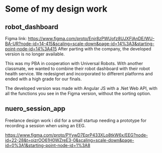 # Some of my design work

## robot_dashboard
Figma link: https://www.figma.com/proto/Enjr8zPWUofz8UJXFlAnDE/WU-BA-UR?node-id=14-415&scaling=scale-down&page-id=14%3A3&starting-point-node-id=14%3A415
After parting with the company, the developed version is no longer available. 

This was my PBA in cooperation with Universal Robots. With another classmate, we wanted to combine their robot dashboard with their robot health service. 
We redesignet and incorporated to different platforms and ended with a high grade for our finals. 

The developed version was made with Angular JS with a .Net Web API, with all the functions you see in the Figma version, without the sorting option. 

## nuero_session_app

Freelance design work i did for a small startup needing a prototype for recording a session when using an EEG. 

https://www.figma.com/proto/PYywD7EprP433XLo8tkW6x/EEG?node-id=22-28&t=oizrOO61H0WZreE3-0&scaling=scale-down&page-id=0%3A1&starting-point-node-id=1%3A8
